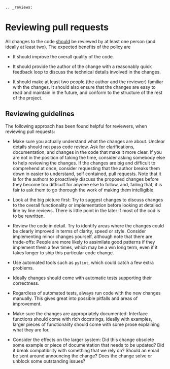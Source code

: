 ```eval_rst
.. _reviews:
```
# Reviewing pull requests

All changes to the code [should](rules) be reviewed by at least one person (and ideally
at least two). The expected benefits of the policy are

  - It should improve the overall quality of the code.

  - It should provide the author of the change with a reasonably quick feedback
	loop to discuss the technical details involved in the changes.

  - It should make at least two people (the author and the reviewer) familiar
	with the changes. It should also ensure that the changes are easy to read
	and maintain in the future, and conform to the structure of the rest of the
	project.

## Reviewing guidelines

The following approach has been found helpful for reviewers, when reviewing pull
requests:

  - Make sure you actually understand what the changes are about. Unclear
	details should not pass code review. Ask for clarifications, documentation,
	and changes in the code that make it more clear. If you are not in the
	position of taking the time, consider asking somebody else to help reviewing
	the changes. If the changes are big and difficult to comprehend at once,
	consider requesting that the author breaks them down in easier to
	understand, self contained, pull requests. Note that it is for the authors
	to proactively discuss the proposed changes before they become too difficult
	for anyone else to follow, and, failing that, it is fair to ask them to go
	thorough the work of making them intelligible.

  - Look at the big picture first: Try to suggest changes to discuss changes to
    the overall functionality or implementation before looking at detailed line
	by line reviews. There is little point in the later if most of the cod is to
	be rewritten.

  - Review the code in detail. Try to identify areas where the changes
	could be clearly improved in terms of clarity, speed or style. Consider
	implementing minor changes yourself, although note that there are
	trade-offs: People are more likely to assimilate good patterns if they
	implement them a few times, which may be a win long term, even if it takes
	longer to ship this particular code change.

  - Use automated tools such as `pylint`, which could catch a few extra
	problems.

  - Ideally changes should come with automatic tests supporting their
	correctness.

  - Regardless of automated tests, always run code with the new changes
    manually. This gives great into possible pitfalls  and areas of improvement.

  - Make sure the changes are appropriately documented: Interface functions
	should come with rich docstrings, ideally with examples, larger pieces of
	functionality should come with some prose explaining what they are for.

  - Consider the effects on the larger system: Did this change obsolete some
	example or piece of documentation that needs to be updated? Did it break
	compatibility with something that we rely on? Should an email be sent around
	announcing the change?  Does the change solve or unblock some outstanding
	issues?


